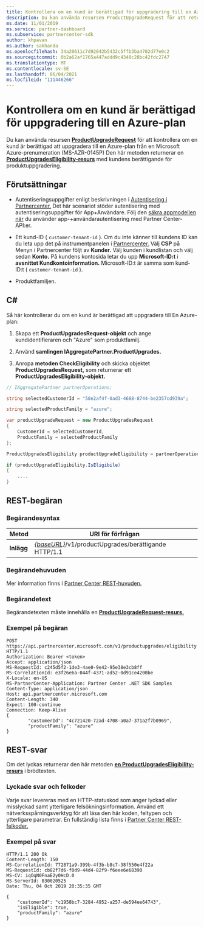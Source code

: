 ```yaml
---
title: Kontrollera om en kund är berättigad för uppgradering till en Azure-plan
description: Du kan använda resursen ProductUpgradeRequest för att returnera en ProductUpgradesEligibility-resurs för att avgöra om en kund är berättigad att uppgradera från en Microsoft Azure-prenumeration (MS-AZR-0145P) till en Azure-plan.
ms.date: 11/01/2019
ms.service: partner-dashboard
ms.subservice: partnercenter-sdk
author: khpavan
ms.author: sakhanda
ms.openlocfilehash: 34a20611c7d92042b5432c5ffb3ba4702d77e0c2
ms.sourcegitcommit: 0b2a62af1765a447addd9c4340c28bc42fdc2747
ms.translationtype: MT
ms.contentlocale: sv-SE
ms.lasthandoff: 06/04/2021
ms.locfileid: "111446266"
---
```

# <a name="check-a-customers-eligibility-for-upgrading-to-an-azure-plan"></a>Kontrollera om en kund är berättigad för uppgradering till en Azure-plan

Du kan använda resursen [**ProductUpgradeRequest**](product-upgrade-resources.md#productupgraderequest) för att kontrollera om en kund är berättigad att uppgradera till en Azure-plan från en Microsoft Azure-prenumeration (MS-AZR-0145P) Den här metoden returnerar en [**ProductUpgradesEligibility-resurs**](product-upgrade-resources.md#productupgradeseligibility) med kundens berättigande för produktuppgradering.

## <a name="prerequisites"></a>Förutsättningar

- Autentiseringsuppgifter enligt beskrivningen i [Autentisering i Partnercenter.](partner-center-authentication.md) Det här scenariot stöder autentisering med autentiseringsuppgifter för App+Användare. Följ den [säkra appmodellen när](enable-secure-app-model.md) du använder app-+användarautentisering med Partner Center-API:er.

- Ett kund-ID ( `customer-tenant-id` ). Om du inte känner till kundens ID kan du leta upp det på instrumentpanelen i [Partnercenter.](https://partner.microsoft.com/dashboard) Välj **CSP** på Menyn i Partnercenter följt av **Kunder.** Välj kunden i kundlistan och välj sedan **Konto.** På kundens kontosida letar du upp **Microsoft-ID:t** i **avsnittet Kundkontoinformation.** Microsoft-ID:t är samma som kund-ID:t ( `customer-tenant-id` ).

- Produktfamiljen.

## <a name="c"></a>C\#

Så här kontrollerar du om en kund är berättigad att uppgradera till En Azure-plan:

1. Skapa ett **ProductUpgradesRequest-objekt** och ange kundidentifieraren och "Azure" som produktfamilj.

2. Använd **samlingen IAggregatePartner.ProductUpgrades.**
3. Anropa **metoden CheckEligibility** och skicka objektet **ProductUpgradesRequest,** som returnerar ett **ProductUpgradesEligibility-objekt.**

```csharp
// IAggregatePartner partnerOperations;

string selectedCustomerId = "58e2af4f-0ad3-4688-8744-be2357cd939a";

string selectedProductFamily = "azure";

var productUpgradeRequest = new ProductUpgradesRequest
{
    CustomerId = selectedCustomerId,
    ProductFamily = selectedProductFamily
};

ProductUpgradesEligibility productUpgradeEligibility = partnerOperations.ProductUpgrades.CheckEligibility(productUpgradeRequest);

if (productUpgradeEligibility.IsEligibile)
{
    ....
}

```

## <a name="rest-request"></a>REST-begäran

### <a name="request-syntax"></a>Begärandesyntax

| Metod   | URI för förfrågan                                                                                   |
|----------|-----------------------------------------------------------------------------------------------|
| **Inlägg** | [*{baseURL}*](partner-center-rest-urls.md)/v1/productUpgrades/berättigande HTTP/1.1 |

### <a name="request-headers"></a>Begärandehuvuden

Mer information finns i [Partner Center REST-huvuden.](headers.md)

### <a name="request-body"></a>Begärandetext

Begärandetexten måste innehålla en [**ProductUpgradeRequest-resurs.**](product-upgrade-resources.md#productupgraderequest)

### <a name="request-example"></a>Exempel på begäran

```http
POST https://api.partnercenter.microsoft.com/v1/productupgrades/eligibility HTTP/1.1
Authorization: Bearer <token>
Accept: application/json
MS-RequestId: c245d5f2-1de3-4ae0-9e42-95e38e3cb8ff
MS-CorrelationId: e3f26e6a-044f-4371-ad52-0d91ce4200be
X-Locale: en-US
MS-PartnerCenter-Application: Partner Center .NET SDK Samples
Content-Type: application/json
Host: api.partnercenter.microsoft.com
Content-Length: 340
Expect: 100-continue
Connection: Keep-Alive
{
        "customerId": "4c721420-72ad-4708-a0a7-371a2f7b0969",
        "productFamily": "azure"
}
```

## <a name="rest-response"></a>REST-svar

Om det lyckas returnerar den här metoden [**en ProductUpgradesEligibility-resurs**](product-upgrade-resources.md#productupgradeseligibility) i brödtexten.

### <a name="response-success-and-error-codes"></a>Lyckade svar och felkoder

Varje svar levereras med en HTTP-statuskod som anger lyckad eller misslyckad samt ytterligare felsökningsinformation. Använd ett nätverksspårningsverktyg för att läsa den här koden, feltypen och ytterligare parametrar. En fullständig lista finns i [Partner Center REST-felkoder.](error-codes.md)

### <a name="response-example"></a>Exempel på svar

```http
HTTP/1.1 200 Ok
Content-Length: 150
MS-CorrelationId: 772871a9-399b-4f3b-b8c7-38f550e4f22a
MS-RequestId: cb82f7d6-f0d9-44d4-82f9-f6eee6e68390
MS-CV: iqOqN0FnaE2y0HcD.0
MS-ServerId: 030020525
Date: Thu, 04 Oct 2019 20:35:35 GMT

{
    "customerId": "c1958bc7-3284-4952-a257-de594ee64743",
    "isEligible": true,
    "productFamily": "azure"
}
```
